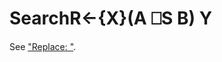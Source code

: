 




<h1 class="heading"><span class="name">Search</span><span class="command">R←{X}(A ⎕S B) Y</span></h1>

See ["Replace: "](../../../system-functions-a-z/system-functions-a-z/r.md).



